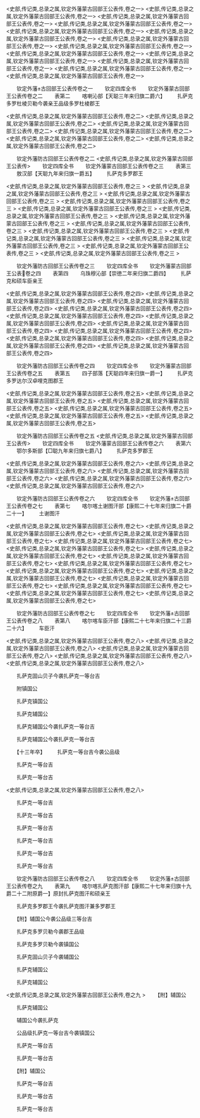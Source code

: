 <!-- { "loadSidebar": true } -->
<史部,传记类,总录之属,钦定外藩蒙古回部王公表传,卷之一>
<史部,传记类,总录之属,钦定外藩蒙古回部王公表传,卷之一>
<史部,传记类,总录之属,钦定外藩蒙古回部王公表传,卷之一>
<史部,传记类,总录之属,钦定外藩蒙古回部王公表传,卷之一>
<史部,传记类,总录之属,钦定外藩蒙古回部王公表传,卷之一>
<史部,传记类,总录之属,钦定外藩蒙古回部王公表传,卷之一>
<史部,传记类,总录之属,钦定外藩蒙古回部王公表传,卷之一>
<史部,传记类,总录之属,钦定外藩蒙古回部王公表传,卷之一>
<史部,传记类,总录之属,钦定外藩蒙古回部王公表传,卷之一>
<史部,传记类,总录之属,钦定外藩蒙古回部王公表传,卷之一>
<史部,传记类,总录之属,钦定外藩蒙古回部王公表传,卷之一>
<史部,传记类,总录之属,钦定外藩蒙古回部王公表传,卷之一>
<史部,传记类,总录之属,钦定外藩蒙古回部王公表传,卷之一>















　　钦定外藩古回部王公表传卷之一
　　钦定四库全书
　　钦定外藩蒙古回部王公表传卷之二
　　表第二
　　喀喇沁部【天聪三年来归旗二爵六】
　　扎萨克多罗杜棱贝勒今袭亲王品级多罗杜棱郡王











<史部,传记类,总录之属,钦定外藩蒙古回部王公表传,卷之二>
<史部,传记类,总录之属,钦定外藩蒙古回部王公表传,卷之二>
<史部,传记类,总录之属,钦定外藩蒙古回部王公表传,卷之二>
<史部,传记类,总录之属,钦定外藩蒙古回部王公表传,卷之二>
<史部,传记类,总录之属,钦定外藩蒙古回部王公表传,卷之二>
<史部,传记类,总录之属,钦定外藩蒙古回部王公表传,卷之二>















　　钦定外藩防古回部王公表传卷之二
<史部,传记类,总录之属,钦定外藩蒙古回部王公表传>
　　钦定四库全书
　　钦定外藩蒙古回部王公表传卷之三
　　表第三
　　敖汉部【天聪九年来归旗一爵五】
　　扎萨克多罗郡王











<史部,传记类,总录之属,钦定外藩蒙古回部王公表传,卷之三 >
<史部,传记类,总录之属,钦定外藩蒙古回部王公表传,卷之三 >
<史部,传记类,总录之属,钦定外藩蒙古回部王公表传,卷之三 >
<史部,传记类,总录之属,钦定外藩蒙古回部王公表传,卷之三 >
<史部,传记类,总录之属,钦定外藩蒙古回部王公表传,卷之三 >
<史部,传记类,总录之属,钦定外藩蒙古回部王公表传,卷之三 >
<史部,传记类,总录之属,钦定外藩蒙古回部王公表传,卷之三 >
<史部,传记类,总录之属,钦定外藩蒙古回部王公表传,卷之三 >
<史部,传记类,总录之属,钦定外藩蒙古回部王公表传,卷之三 >
<史部,传记类,总录之属,钦定外藩蒙古回部王公表传,卷之三 >
<史部,传记类,总录之属,钦定外藩蒙古回部王公表传,卷之三 >
<史部,传记类,总录之属,钦定外藩蒙古回部王公表传,卷之三 >
<史部,传记类,总录之属,钦定外藩蒙古回部王公表传,卷之三 >















　　钦定外藩防古回部王公表传卷之三
　　钦定四库全书
　　钦定外藩蒙古回部王公表卷之四
　　表第四
　　乌珠穆沁部【崇徳二年来归旗二爵四】
　　扎萨克和硕车臣亲王











<史部,传记类,总录之属,钦定外藩蒙古回部王公表传,卷之四>
<史部,传记类,总录之属,钦定外藩蒙古回部王公表传,卷之四>
<史部,传记类,总录之属,钦定外藩蒙古回部王公表传,卷之四>
<史部,传记类,总录之属,钦定外藩蒙古回部王公表传,卷之四>
<史部,传记类,总录之属,钦定外藩蒙古回部王公表传,卷之四>
<史部,传记类,总录之属,钦定外藩蒙古回部王公表传,卷之四>
<史部,传记类,总录之属,钦定外藩蒙古回部王公表传,卷之四>
<史部,传记类,总录之属,钦定外藩蒙古回部王公表传,卷之四>
<史部,传记类,总录之属,钦定外藩蒙古回部王公表传,卷之四>
<史部,传记类,总录之属,钦定外藩蒙古回部王公表传,卷之四>
<史部,传记类,总录之属,钦定外藩蒙古回部王公表传,卷之四>















　　钦定外藩防古回部王公表传卷之四
　　钦定四库全书
　　钦定外藩蒙古回部王公表传卷之五
　　表第五
　　四子部落【天聪四年来归旗一爵一】
　　扎萨克多罗达尔汉卓哩克图郡王











<史部,传记类,总录之属,钦定外藩蒙古回部王公表传,卷之五>
<史部,传记类,总录之属,钦定外藩蒙古回部王公表传,卷之五>
<史部,传记类,总录之属,钦定外藩蒙古回部王公表传,卷之五>
<史部,传记类,总录之属,钦定外藩蒙古回部王公表传,卷之五>
<史部,传记类,总录之属,钦定外藩蒙古回部王公表传,卷之五>
<史部,传记类,总录之属,钦定外藩蒙古回部王公表传,卷之五>















　　钦定外藩防古回部王公表传卷之五
<史部,传记类,总录之属,钦定外藩蒙古回部王公表传>
　　钦定四库全书
　　钦定外藩蒙古回部王公表传卷之六
　　表第六
　　鄂尔多斯部【□聪九年来归旗七爵八】
　　扎萨克多罗郡王











<史部,传记类,总录之属,钦定外藩蒙古回部王公表传,卷之六>
<史部,传记类,总录之属,钦定外藩蒙古回部王公表传,卷之六>
<史部,传记类,总录之属,钦定外藩蒙古回部王公表传,卷之六>
<史部,传记类,总录之属,钦定外藩蒙古回部王公表传,卷之六>
<史部,传记类,总录之属,钦定外藩蒙古回部王公表传,卷之六>















　　钦定外藩防古回部王公表传卷之六
　　钦定四库全书
　　钦定外藩古回部王公表传卷之七
　　表第七
　　喀尔喀土谢图汗部【康熙二十七年来归旗二十爵二十一】
　　土谢图汗











<史部,传记类,总录之属,钦定外藩蒙古回部王公表传,卷之七>
<史部,传记类,总录之属,钦定外藩蒙古回部王公表传,卷之七>
<史部,传记类,总录之属,钦定外藩蒙古回部王公表传,卷之七>
<史部,传记类,总录之属,钦定外藩蒙古回部王公表传,卷之七>
<史部,传记类,总录之属,钦定外藩蒙古回部王公表传,卷之七>
<史部,传记类,总录之属,钦定外藩蒙古回部王公表传,卷之七>
<史部,传记类,总录之属,钦定外藩蒙古回部王公表传,卷之七>
<史部,传记类,总录之属,钦定外藩蒙古回部王公表传,卷之七>
<史部,传记类,总录之属,钦定外藩蒙古回部王公表传,卷之七>
<史部,传记类,总录之属,钦定外藩蒙古回部王公表传,卷之七>
<史部,传记类,总录之属,钦定外藩蒙古回部王公表传,卷之七>
<史部,传记类,总录之属,钦定外藩蒙古回部王公表传,卷之七>
<史部,传记类,总录之属,钦定外藩蒙古回部王公表传,卷之七>
<史部,传记类,总录之属,钦定外藩蒙古回部王公表传,卷之七>















　　钦定外藩防古回部王公表传卷之七
　　钦定四库全书
　　钦定外藩古回部王公表传卷之八
　　表第八
　　喀尔喀车臣汗部【康熙二十七年来归旗二十三爵二十六】
　　车臣汗











<史部,传记类,总录之属,钦定外藩蒙古回部王公表传,卷之八>
<史部,传记类,总录之属,钦定外藩蒙古回部王公表传,卷之八>
<史部,传记类,总录之属,钦定外藩蒙古回部王公表传,卷之八>
<史部,传记类,总录之属,钦定外藩蒙古回部王公表传,卷之八>
<史部,传记类,总录之属,钦定外藩蒙古回部王公表传,卷之八>












　　扎萨克固山贝子今袭扎萨克一等台吉










　　附镇国公









　　扎萨克镇国公







　　扎萨克辅国公











　　扎萨克辅国公今袭扎萨克一等台吉









　　扎萨克辅国公今袭扎萨克一等台吉








　　【十三年卒】
　　扎萨克一等台吉今袭公品级









　　扎萨克一等台吉








　　扎萨克一等台吉



<史部,传记类,总录之属,钦定外藩蒙古回部王公表传,卷之八>









　　扎萨克一等台吉











　　扎萨克一等台吉







　　扎萨克一等台吉










　　扎萨克一等台吉








　　扎萨克一等台吉









　　扎萨克一等台吉



















　　钦定外藩防古回部王公表传卷之八
　　钦定四库全书
　　钦定外藩古回部王公表传卷之九
　　表第九
　　喀尔喀扎萨克图汗部【康熙二十七年来归旗十九爵二十二附原爵一】原封扎萨克图汗和硕亲王




















　　扎萨克多罗郡王今袭扎萨克图汗兼多罗郡王











　　【附】辅国公今袭公品级三等台吉










　　扎萨克多罗贝勒今袭郡王品级











　　扎萨克多罗贝勒今袭镇国公








　　扎萨克固山贝子今袭辅国公








　　扎萨克辅国公











　　扎萨克辅国公





<史部,传记类,总录之属,钦定外藩蒙古回部王公表传,卷之九 >
　　【附】辅国公








　　扎萨克辅国公








　　辅国公今袭扎萨克










　　公品级扎萨克一等台吉今袭镇国公














　　扎萨克一等台吉








　　扎萨克一等台吉









　　【附】辅国公








　　扎萨克一等台吉









　　扎萨克一等台吉








　　扎萨克一等台吉




